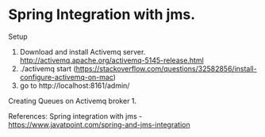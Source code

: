 # Spring Integration with jms.

Setup
1. Download and install Activemq server. http://activemq.apache.org/activemq-5145-release.html
2. ./activemq start (https://stackoverflow.com/questions/32582856/install-configure-activemq-on-mac) 
3. go to http://localhost:8161/admin/


Creating Queues on Activemq broker
1. 

References:
Spring integration with jms - https://www.javatpoint.com/spring-and-jms-integration
